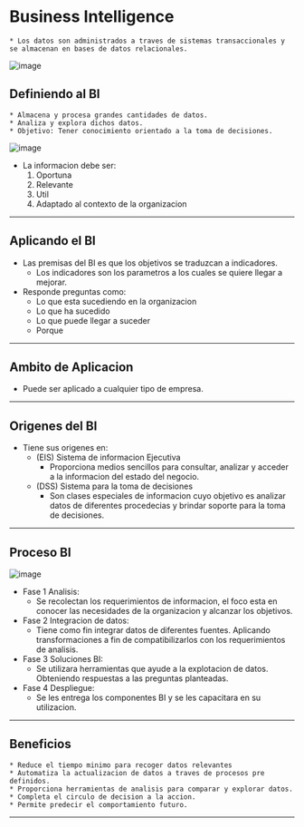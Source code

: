 # Business Intelligence
    * Los datos son administrados a traves de sistemas transaccionales y se almacenan en bases de datos relacionales.
![image](https://i.postimg.cc/mr6D5KZv/Datos-como-producto-secundario.jpg)
## Definiendo al BI
    * Almacena y procesa grandes cantidades de datos.
    * Analiza y explora dichos datos.
    * Objetivo: Tener conocimiento orientado a la toma de decisiones.
![image](https://i.postimg.cc/633WVcdM/Definiendo-al-BI.jpg) <br>
* La informacion debe ser: 
    1. Oportuna
    2. Relevante
    3. Util
    4. Adaptado al contexto de la organizacion 
***
## Aplicando el BI
* Las premisas del BI es que los objetivos se traduzcan a indicadores.
    * Los indicadores son los parametros a los cuales se quiere llegar a mejorar.
* Responde preguntas como:
    * Lo que esta sucediendo en la organizacion
    * Lo que ha sucedido
    * Lo que puede llegar a suceder
    * Porque
***
## Ambito de Aplicacion
* Puede ser aplicado a cualquier tipo de empresa.
***
## Origenes del BI
* Tiene sus origenes en:
    * (EIS) Sistema de informacion Ejecutiva
        * Proporciona medios sencillos para consultar, analizar y acceder a la informacion del estado del negocio.
    * (DSS) Sistema para la toma de decisiones
        * Son clases especiales de informacion cuyo objetivo es analizar datos de diferentes procedecias y brindar soporte para la toma de decisiones.
***
## Proceso BI
![image](https://i.postimg.cc/BZpX3bg0/Proceso-BI.jpg) <br>
* Fase 1 Analisis:
    * Se recolectan los requerimientos de informacion, el foco esta en conocer las necesidades de la organizacion y alcanzar los objetivos.
* Fase 2 Integracion de datos:
    * Tiene como fin integrar datos de diferentes fuentes. Aplicando transformaciones a fin de compatibilizarlos con los requerimientos de analisis.
* Fase 3 Soluciones BI:
    * Se utilizara herramientas que ayude a la explotacion de datos. Obteniendo respuestas a las preguntas planteadas.
* Fase 4 Despliegue:
    * Se les entrega los componentes BI y se les capacitara en su utilizacion.
***
## Beneficios
    * Reduce el tiempo minimo para recoger datos relevantes
    * Automatiza la actualizacion de datos a traves de procesos pre definidos.
    * Proporciona herramientas de analisis para comparar y explorar datos.
    * Completa el circulo de decision a la accion.
    * Permite predecir el comportamiento futuro.
***